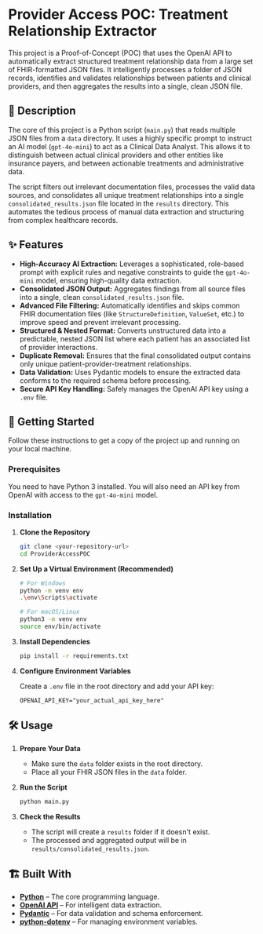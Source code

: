 # Provider Access POC: Treatment Relationship Extractor

This project is a Proof-of-Concept (POC) that uses the OpenAI API to automatically extract structured treatment relationship data from a large set of FHIR-formatted JSON files. It intelligently processes a folder of JSON records, identifies and validates relationships between patients and clinical providers, and then aggregates the results into a single, clean JSON file.

## 📖 Description

The core of this project is a Python script (`main.py`) that reads multiple JSON files from a `data` directory. It uses a highly specific prompt to instruct an AI model (`gpt-4o-mini`) to act as a Clinical Data Analyst. This allows it to distinguish between actual clinical providers and other entities like insurance payers, and between actionable treatments and administrative data.

The script filters out irrelevant documentation files, processes the valid data sources, and consolidates all unique treatment relationships into a single `consolidated_results.json` file located in the `results` directory. This automates the tedious process of manual data extraction and structuring from complex healthcare records.

## ✨ Features

- **High-Accuracy AI Extraction:** Leverages a sophisticated, role-based prompt with explicit rules and negative constraints to guide the `gpt-4o-mini` model, ensuring high-quality data extraction.
- **Consolidated JSON Output:** Aggregates findings from all source files into a single, clean `consolidated_results.json` file.
- **Advanced File Filtering:** Automatically identifies and skips common FHIR documentation files (like `StructureDefinition`, `ValueSet`, etc.) to improve speed and prevent irrelevant processing.
- **Structured & Nested Format:** Converts unstructured data into a predictable, nested JSON list where each patient has an associated list of provider interactions.
- **Duplicate Removal:** Ensures that the final consolidated output contains only unique patient-provider-treatment relationships.
- **Data Validation:** Uses Pydantic models to ensure the extracted data conforms to the required schema before processing.
- **Secure API Key Handling:** Safely manages the OpenAI API key using a `.env` file.

## 🚀 Getting Started

Follow these instructions to get a copy of the project up and running on your local machine.

### Prerequisites

You need to have Python 3 installed. You will also need an API key from OpenAI with access to the `gpt-4o-mini` model.

### Installation

1. **Clone the Repository**

    ```sh
    git clone <your-repository-url>
    cd ProviderAccessPOC
    ```

2. **Set Up a Virtual Environment (Recommended)**

    ```sh
    # For Windows
    python -m venv env
    .\env\Scripts\activate

    # For macOS/Linux
    python3 -m venv env
    source env/bin/activate
    ```

3. **Install Dependencies**

    ```sh
    pip install -r requirements.txt
    ```

4. **Configure Environment Variables**

    Create a `.env` file in the root directory and add your API key:

    ```
    OPENAI_API_KEY="your_actual_api_key_here"
    ```

## 🛠️ Usage

1. **Prepare Your Data**

    - Make sure the `data` folder exists in the root directory.
    - Place all your FHIR JSON files in the `data` folder.

2. **Run the Script**

    ```sh
    python main.py
    ```

3. **Check the Results**

    - The script will create a `results` folder if it doesn't exist.
    - The processed and aggregated output will be in `results/consolidated_results.json`.

## 🏗️ Built With

- [**Python**](https://www.python.org/) – The core programming language.
- [**OpenAI API**](https://openai.com/api/) – For intelligent data extraction.
- [**Pydantic**](https://docs.pydantic.dev/) – For data validation and schema enforcement.
- [**python-dotenv**](https://pypi.org/project/python-dotenv/) – For managing environment variables.
